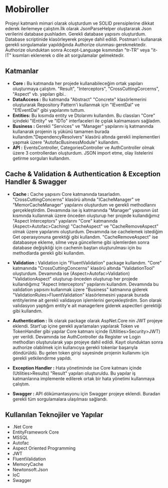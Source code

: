 # Mobiroller


Projeyi katmanlı mimari olarak oluşturdum ve SOLID prensiplerine dikkat ederek ilerlemeye çalıştım.İlk olarak JsonParseHelper oluştararak Json verilerini database pushladım.
Gerekli database yapısını oluşturdum. Database scriptinide klasörleyerek projeye dahil edildi. Postman'ı kullanarak gerekli sorgulamalar yapıldığında Authorize olunması 
gerekmektedir. Authorize olunduktan sonra Accept-Language kısmından "tr-TR" veya "it-IT" kısımları eklenerek o dile ait sorgulamalar gelmektedir.



## Katmanlar

- **Core :** Bu katmanda her projede kullanabileceğim ortak yapıları oluşturmaya çalıştım. "Result", "Interceptors", "CrossCuttingCorcerns", "Aspect" vb.
yapıları gibi..
- **DataAccess :** Bu katmanda "Abstract" "Concrete" klasörlemerini oluşturarak Repository Pattern'i kullanmak için "IEventDal" ve "EfEventDal" gibi yapılarımı tuttum.
- **Entities:** Bu kısımda entity ve Dtolarımı kullandım. Bu classları "Core" içindeki "IEntity" ve "IDTo" interfaceleri ile çıplak kalmamasını sağladım.
- **Business :** Gerekli "Services" ve "Manager" yapılarını iş katmanında kullanarak projenin iş yükünü tamamen burada kullandım."DependencyResolvers" klasörü altında gerekli 
implementleri yapmak üzere "AutofacBusinessModule" kullandım.
- **API :** EventsController, CategoriesController ve AuthController olmak üzere 3 controllerdan oluşturdum. JSON import etme, olay listelerini getirme 
sorguları kullandım.

## Cache & Validation & Authentication & Exception Handler & Swagger

- **Cache :** Cache yapısını Core katmanında tasarladım. "CrossCuttingConcerns" klasörü altında "ICacheManager" ve "MemorCacheManager" yapılarını oluşturdum ve gerekli 
methodlarını gerçekleştirdim. Devamında ise iş katmanında "Manager" yapısının üst kısmında kullanmak üzere önceden oluşturup her projede kullandığımız "Aspect Interceptors" 
yapılarını "Core" katmanında (Aspect>Autofac>Caching) "CacheAspect" ve "CacheRemoveAspect" olmak üzere yapılarımı oluşturdum. Devamında ise cachelemek istediğim Get operasyonuna
gerektiği gibi kullandım. "CacheRemoveAspect" ise databaseye ekleme, silme veya güncelleme gibi işlemlerden sonra database değişikliği için cachenin baştan oluşturulması için
bu methodlarda gerekli gibi kullandım.

- **Validation :** Validation için "FluentValidation" package kullandım. "Core" katmanında "CrossCuttingConcerns" klasörü altında "ValidationTool" oluşturdum. Devamında ise 
(Aspect>Autofac>Validation) "ValidationAspect" oluşturup önceden oluşturup her projede kullandığımız "Aspect Interceptors" yapılarını kullandım. Devamında bu validation yapısını
kullanmak üzere "Business" katmanına giderek "ValidationRules>FluentValidation" klasörlemesini yaparak burada entitylerime ait gerekli validasyon işlemlerini gerçekleştirdim.
Son olarak validasyon yaptığım entity'e ait managerlere giderek aspectleri gerektiği gibi kullandım.

- **Authentication :** İlk olarak package olarak AspNet.Core nin JWT projeye eklendi. Start'up içine gerekli ayarlamaları yapılarak Token ve TokenHandler gibi yapılar Core 
katmanı içinde (Utilities>Security>JWT) yer verildi. Devamında ise AuthController da Register ve Login methodları oluşturularak yapı projeye dahil edildi. Kayıt olunduktan sonra
authorize olabilmek için kullanıcıya gerekli tokenlar başarıyla döndürüldü. Bu gelen token girişi sayesinde projenin kullanımı için gerekli yetkilendirme yapıldı.

- **Exception Handler :** Hata yönetiminde ise Core katmanı içinde (Utilities>Results) "Result" yapıları oluşturuldu. Bu yapılar iş katmanlarına implemente edilerek ortak bir
hata yönetimi kullanmaya çalıştım.

- **Swagger :** API dökümantasyonu için Swagger projeye eklendi. Buradan gerekli tüm sorgulamalara ulaşılması sağlandı.

## Kullanılan Teknojiler ve Yapılar

- .Net Core
- EntityFramework Core
- MSSQL
- Autofac
- Aspect Oriented Programming
- JWT
- FluentValidation
- MemoryCache
- Newtonsoft.Json
- IoC
- Swagger
